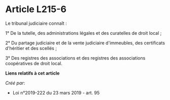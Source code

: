# Article L215-6

Le tribunal judiciaire connaît :

1° De la tutelle, des administrations légales et des curatelles de droit local ;

2° Du partage judiciaire et de la vente judiciaire d'immeubles, des certificats d'héritier et des scellés ;

3° Des registres des associations et des registres des associations coopératives de droit local.

**Liens relatifs à cet article**

_Créé par_:

  - Loi n°2019-222 du 23 mars 2019 - art. 95
